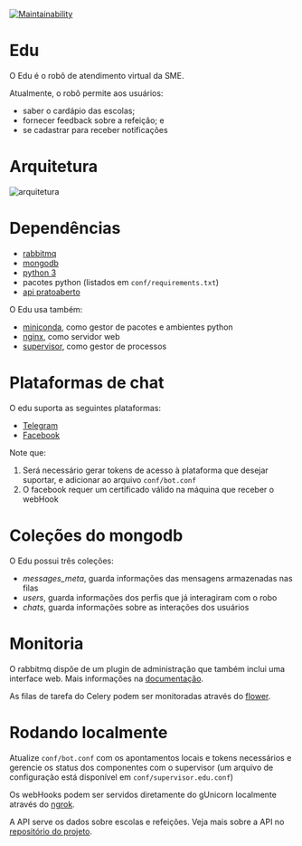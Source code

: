 [![Maintainability](https://api.codeclimate.com/v1/badges/e30effbc913e73367217/maintainability)](https://codeclimate.com/github/prefeiturasp/SME-PratoAberto-Edu/maintainability)

# Edu

O Edu é o robô de atendimento virtual da SME.

Atualmente, o robô permite aos usuários:

 * saber o cardápio das escolas;
 * fornecer feedback sobre a refeição; e
 * se cadastrar para receber notificações


# Arquitetura

![arquitetura](https://raw.githubusercontent.com/prefeiturasp/SME-PratoAberto-Edu/master/assets/arquitetura.png)


# Dependências

 * [rabbitmq](https://www.rabbitmq.com/)
 * [mongodb](https://www.mongodb.com/)
 * [python 3](https://www.python.org/)
 * pacotes python (listados em `conf/requirements.txt`)
 * [api pratoaberto](https://github.com/PratoAberto/api)

O Edu usa também:

 * [miniconda](https://conda.io/miniconda.html), como gestor de pacotes e ambientes python
 * [nginx](https://nginx.org/en/), como servidor web
 * [supervisor](http://supervisord.org/), como gestor de processos


# Plataformas de chat

O edu suporta as seguintes plataformas:

 * [Telegram](https://core.telegram.org/bots#3-how-do-i-create-a-bot)
 * [Facebook](https://developers.facebook.com/docs/messenger-platform/guides/quick-start)

Note que:

 1) Será necessário gerar tokens de acesso à plataforma que desejar suportar, e adicionar ao arquivo `conf/bot.conf`
 2) O facebook requer um certificado válido na máquina que receber o webHook


# Coleções do mongodb

O Edu possui três coleções:

 * *messages_meta*, guarda informações das mensagens armazenadas nas filas
 * *users*, guarda informações dos perfis que já interagiram com o robo
 * *chats*, guarda informações sobre as interações dos usuários


# Monitoria

O rabbitmq dispõe de um plugin de administração que também inclui uma interface web. Mais informações na [documentação](https://rabbitmq.docs.pivotal.io/35/rabbit-web-docs/management.html).

As filas de tarefa do Celery podem ser monitoradas através do [flower](http://flower.readthedocs.io/en/latest/).


# Rodando localmente

Atualize `conf/bot.conf` com os apontamentos locais e tokens necessários e gerencie os status dos componentes com o supervisor (um arquivo de configuração está disponível em `conf/supervisor.edu.conf`)

Os webHooks podem ser servidos diretamente do gUnicorn localmente através do [ngrok](https://ngrok.com/).

A API serve os dados sobre escolas e refeições. Veja mais sobre a API no [repositório do projeto](https://github.com/prefeiturasp/SME-PratoAberto-API).
